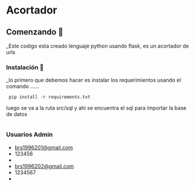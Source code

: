 # Acortador

## Comenzando 🚀
 _Este codigo esta creado lenguaje python usando flask, es un acortador de urls 
### Instalación 🔧
_lo primero que debemos hacer es instalar los requerimientos usando el comando ......
```
 pip install -r requirements.txt
```

luego se va a la ruta src/sql 
y ahi se encuentra el sql para importar la base de datos
```

```
### Usuarios Admin

* brs1996201@gmail.com
* 123456
* 
* brs1996202@gmail.com
* 1234567
* 


